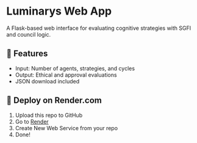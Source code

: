 # Luminarys Web App

A Flask-based web interface for evaluating cognitive strategies with SGFI and council logic.

## 🧠 Features

- Input: Number of agents, strategies, and cycles
- Output: Ethical and approval evaluations
- JSON download included

## 🚀 Deploy on Render.com

1. Upload this repo to GitHub
2. Go to [Render](https://render.com)
3. Create New Web Service from your repo
4. Done!
